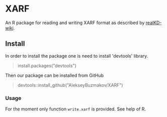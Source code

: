 # XARF
An R package for reading and writing XARF format as described by [realKD-wiki](https://bitbucket.org/realKD/realkd/wiki/model/data/xarf).

## Install

In order to install the package one is need to install 'devtools' library.
> install.packages("devtools")

Then our package can be installed from GitHub
> devtools::install_github("AlekseyBuzmakov/XARF") 

### Usage
For the moment only function `write.xarf` is provided. See help of R.

